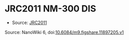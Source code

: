 <a name="material" />

# JRC2011 NM-300 DIS
<script type="application/ld+json">
  {
    "@context": "https://schema.org/",
    "@type": "ChemicalSubstance",
    "@id": "https://egonw.github.io/nanowiki/nanowiki356.html#material",
    "http://purl.org/dc/terms/conformsTo":
      {
        "@type": "CreativeWork",
        "@id": "https://bioschemas.org/profiles/ChemicalSubstance/0.4-RELEASE/"
      },
    "identfier": "356",
    "name": "JRC2011 NM-300 DIS",
    "url": "https://egonw.github.io/nanowiki/nanowiki356.html#material",
    "sameAs": "http://127.0.0.1/mediawiki/index.php/Special:URIResolver/JRC2011_NM-2D300_DIS"
  }
</script>


* Source: [JRC2011](JRC2011.md)


Source: NanoWiki 6, doi:[10.6084/m9.figshare.11897205.v1](https://doi.org/10.6084/m9.figshare.11897205.v1)
